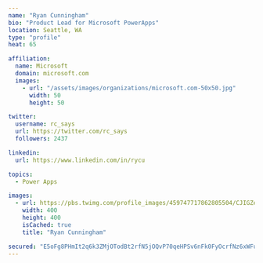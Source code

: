 ```yaml
---
name: "Ryan Cunningham"
bio: "Product Lead for Microsoft PowerApps"
location: Seattle, WA
type: "profile"
heat: 65

affiliation:
  name: Microsoft
  domain: microsoft.com
  images:
    - url: "/assets/images/organizations/microsoft.com-50x50.jpg"
      width: 50
      height: 50

twitter:
  username: rc_says
  url: https://twitter.com/rc_says
  followers: 2437

linkedin:
  url: https://www.linkedin.com/in/rycu

topics:
  - Power Apps

images:
  - url: https://pbs.twimg.com/profile_images/459747717862805504/CJIGZejd_400x400.png
    width: 400
    height: 400
    isCached: true
    title: "Ryan Cunningham"

secured: "E5oFg8PHmIt2q6k3ZMjOTodBt2rfN5jOQvP70qeHPSv6nFk0FyOcrfNz6xWFuaQjniGBA4/Ydji2E+LawjO7nv6WtGg4ADFYx61/jekBsYfPs7tOLpalKf19SgrkE04a8D027fYXBrzrDH5Z1mQ7fZ2f+uQsqiFNQNLWaJ398TxQwpregshLGw1cQGEYF4l3fKEcHxZSAseJvonZnPVtQI3u10Eqhjf0jwA+IgV+7oTu7uEVvFqLd6Jtq4yTRMvwzSjGEzZr3Lg1A96t3hrYGTBijX/G8UUz4NXdlpfrA/IviTFiFjWT4P5uEqmanV59U0VPeYrP+g3FCkCDfrslcqeUQmy6ss1As7o/9QP453Q/+TGzl3TW3aoOXjjCXmo/nn1u9hDGxywMt48uUdE+lJdMZqiNYhp/SqaC83V5vUU=;70LtRukbWLpTmOVMtFW2Ig=="
---
```


